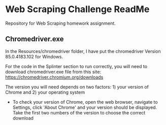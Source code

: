# Web Scraping Challenge ReadMe
Repository for Web Scraping homework assignment.

## Chromedriver.exe
In the Resources/chromedriver folder, I have put the chromedriver Version 85.0.4183.102 for Windows.

For the code in the Splinter section to run correctly, you will need to download chromedriver.exe file from
this site: https://chromedriver.chromium.org/downloads

The version you will need depends on two factors: 1) your version of Chrome and 2) your operating system
* To check your version of Chrome, open the web browser, navigate to Settings, click 'About Chrome' and your
version should be displayed. Take the first two numbers of the version to choose the correct download
